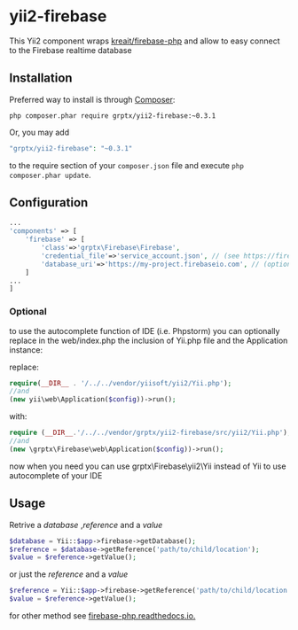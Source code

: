 # yii2-firebase

This Yii2 component wraps [kreait/firebase-php](https://github.com/kreait/firebase-php/) and allow to easy connect to the Firebase realtime database 

## Installation

Preferred way to install is through [Composer](https://getcomposer.org): 
```shell
php composer.phar require grptx/yii2-firebase:~0.3.1
```
Or, you may add

```php
"grptx/yii2-firebase": "~0.3.1"
```

to the require section of your `composer.json` file and execute `php composer.phar update`.

## Configuration

```php
...
'components' => [
    'firebase' => [
        'class'=>'grptx\Firebase\Firebase',
        'credential_file'=>'service_account.json', // (see https://firebase.google.com/docs/admin/setup#add_firebase_to_your_app)
        'database_uri'=>'https://my-project.firebaseio.com', // (optional)
    ]
...
]
```

### Optional
to use the autocomplete function of IDE (i.e. Phpstorm) you can optionally replace in the web/index.php the inclusion of Yii.php file and the Application instance:

replace:
```php
require(__DIR__ . '/../../vendor/yiisoft/yii2/Yii.php');
//and 
(new yii\web\Application($config))->run();
```
with:
```php
require (__DIR__.'/../../vendor/grptx/yii2-firebase/src/yii2/Yii.php');
//and
(new \grptx\Firebase\web\Application($config))->run();

```
now when you need you can use grptx\Firebase\yii2\Yii instead of Yii to use autocomplete of your IDE

## Usage

Retrive a _database_ ,_reference_ and a _value_
```php
$database = Yii::$app->firebase->getDatabase();
$reference = $database->getReference('path/to/child/location');
$value = $reference->getValue();
```

or just the _reference_ and a _value_

```php
$reference = Yii::$app->firebase->getReference('path/to/child/location');
$value = $reference->getValue();
```

for other method see [firebase-php.readthedocs.io.](https://firebase-php.readthedocs.io/en/latest/realtime-database.html)